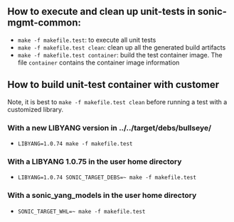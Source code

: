 ## How to execute and clean up unit-tests in sonic-mgmt-common:
* `make -f makefile.test`: to execute all unit tests
* `make -f makefile.test clean`: clean up all the generated build artifacts
* `make -f makefile.test container`: build the test container image. The file `container` contains the container image information

## How to build unit-test container with customer
Note, it is best to `make -f makefile.test clean` before running a test with a customized library.

### With a new LIBYANG version in ../../target/debs/bullseye/
* `LIBYANG=1.0.74 make -f makefile.test`
### With a LIBYANG 1.0.75 in the user home directory
* `LIBYANG=1.0.74 SONIC_TARGET_DEBS=~ make -f makefile.test`
### With a sonic_yang_models in the user home directory
* `SONIC_TARGET_WHL=~ make -f makefile.test`

